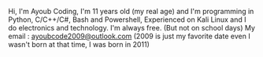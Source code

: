 Hi, I'm Ayoub Coding, I'm 11 years old (my real age) and I'm programming in Python, C/C++/C#, Bash and Powershell, Experienced on Kali Linux and I do electronics and technology.
I'm always free. (But not on school days)
My email : ayoubcode2009@outlook.com (2009 is just my favorite date even I wasn't born at that time, I was born in 2011)
